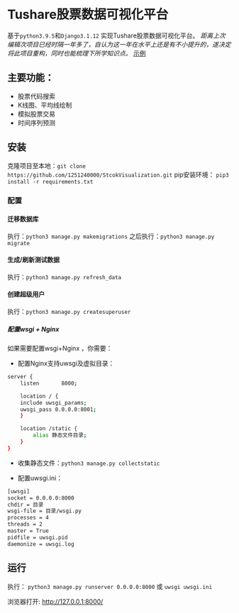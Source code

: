 # Tushare股票数据可视化平台

基于`python3.9.5`和`Django3.1.12` 实现Tushare股票数据可视化平台。
*距离上次编辑次项目已经时隔一年多了，自认为这一年在水平上还是有不小提升的，遂决定将此项目重构，同时也能梳理下所学知识点。*
[示例](http://sv.hrlu.cn/)

## 主要功能：
- 股票代码搜索
- K线图、平均线绘制
- 模拟股票交易
- 时间序列预测

## 安装

克隆项目至本地：`git clone https://github.com/1251240000/StcokVisualization.git`
pip安装环境： `pip3 install -r requirements.txt`

### 配置
#### 迁移数据库
执行：` python3 manage.py makemigrations `
之后执行：` python3 manage.py migrate `

#### 生成/刷新测试数据
执行：` python3 manage.py refresh_data `

#### 创建超级用户
执行：` python3 manage.py createsuperuser `

##### 配置wsgi + Nginx
如果需要配置wsgi+Nginx ，你需要：
- 配置Nginx支持uwsgi及虚拟目录：
```bash
server {
    listen       8000;

    location / {
    include uwsgi_params;
    uwsgi_pass 0.0.0.0:8001;
    }

    location /static {
        alias 静态文件目录;
    }
}
```
- 收集静态文件：` python3 manage.py collectstatic `

- 配置uwsgi.ini：
```bash
[uwsgi]
socket = 0.0.0.0:8000
chdir = 目录
wsgi-file = 目录/wsgi.py
processes = 4
threads = 2
master = True
pidfile = uwsgi.pid
daemonize = uwsgi.log
```

## 运行

执行： ` python3 manage.py runserver 0.0.0.0:8000 ` 或 ` uwsgi uwsgi.ini `

浏览器打开: http://127.0.0.1:8000/ 

